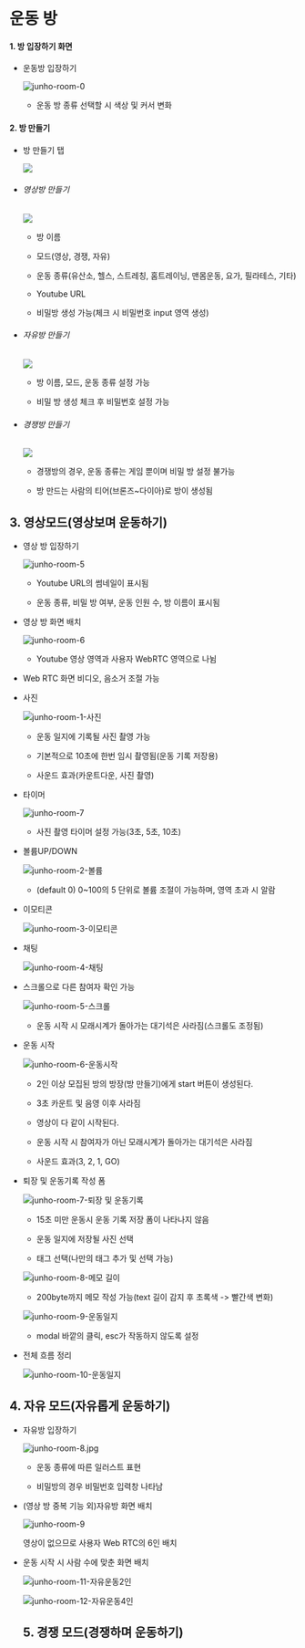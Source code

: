 # 운동 방

#### 1. 방 입장하기 화면

- 운동방 입장하기
  
  ![junho-room-0](https://user-images.githubusercontent.com/97590478/187077615-2e19ec4f-ccb0-45d0-a177-173103471183.jpg)
  
  * 운동 방 종류 선택할 시 색상 및 커서 변화

#### 2. 방 만들기

* 방 만들기 탭
  
  ![](https://user-images.githubusercontent.com/97590478/187077396-f06b1eb9-1dcb-4a3f-8d30-7999dbe265d2.jpg)

* ###### 영상방 만들기
  
  ![](https://user-images.githubusercontent.com/97590478/187077399-1ee5ce9f-09da-4fba-b703-95e9a81e5711.jpg)
  
  * 방 이름
  
  * 모드(영상, 경쟁, 자유)
  
  * 운동 종류(유산소, 헬스, 스트레칭, 홈트레이닝, 맨몸운동, 요가, 필라테스, 기타)
  
  * Youtube URL
  
  * 비밀방 생성 가능(체크 시 비밀번호 input 영역 생성)

* ###### 자유방 만들기
  
  ![](https://user-images.githubusercontent.com/97590478/187077403-b18212fe-c7ff-49a1-a68d-8ae1572b76a7.jpg)
  
  * 방 이름, 모드, 운동 종류 설정 가능
  
  * 비밀 방 생성 체크 후 비밀번호 설정 가능

* ###### 경쟁방 만들기
  
  ![](https://user-images.githubusercontent.com/97590478/187077405-bb3bed09-977c-4083-bafa-44b4d4fa738c.jpg)
  
  * 경쟁방의 경우, 운동 종류는 게임 뿐이며 비밀 방 설정 불가능
  
  * 방 만드는 사람의 티어(브론즈~다이아)로 방이 생성됨

## 3. 영상모드(영상보며 운동하기)

- 영상 방 입장하기
  
  ![junho-room-5](https://user-images.githubusercontent.com/97590478/187077406-471cbefb-3453-4ba4-b2b1-4c761f865f92.jpg)
  
  * Youtube URL의 썸네일이 표시됨
  
  * 운동 종류, 비밀 방 여부, 운동 인원 수, 방 이름이 표시됨
* 영상 방 화면 배치
  
  ![junho-room-6](https://user-images.githubusercontent.com/97590478/187077408-92d81fda-6454-4b90-931f-33fe1a5260c2.jpg)
  
  * Youtube 영상 영역과 사용자 WebRTC 영역으로 나뉨

* Web RTC 화면 비디오, 음소거 조절 가능

* 사진
  
  ![junho-room-1-사진](https://user-images.githubusercontent.com/97590478/187077711-0ba5eea2-8ba5-4c70-bbf9-daaf3e090734.gif)
  
  * 운동 일지에 기록될 사진 촬영 가능
  
  * 기본적으로 10초에 한번 임시 촬영됨(운동 기록 저장용)
  
  * 사운드 효과(카운트다운, 사진 촬영)

* 타이머
  
  ![junho-room-7](https://user-images.githubusercontent.com/97590478/187077409-02a3b4a6-8e2f-400b-b91b-ec7410bd1800.jpg)
  
  * 사진 촬영 타이머 설정 가능(3초, 5초, 10초)

* 볼륨UP/DOWN
  
  ![junho-room-2-볼륨](https://user-images.githubusercontent.com/97590478/187077712-2105083c-d073-425b-9d95-8142a8300e18.gif)
  
  * (default 0) 0~100의 5 단위로 볼륨 조절이 가능하며, 영역 초과 시 알람

* 이모티콘
  
  ![junho-room-3-이모티콘](https://user-images.githubusercontent.com/97590478/187077714-fa74c8c9-230c-40ff-abf3-96fbc76838f5.gif)

* 채팅
  
  ![junho-room-4-채팅](https://user-images.githubusercontent.com/97590478/187077716-1c88df97-ee0d-4451-b62c-15366a6587ce.gif)

* 스크롤으로 다른 참여자 확인 가능
  
  ![junho-room-5-스크롤](https://user-images.githubusercontent.com/97590478/187077691-cf5d0bc9-2e0c-4acf-b714-72e6fc5cff47.gif)
  
  * 운동 시작 시 모래시계가 돌아가는 대기석은 사라짐(스크롤도 조정됨)
- 운동 시작
  
  ![junho-room-6-운동시작](https://user-images.githubusercontent.com/97590478/187077694-15c9823d-89b5-4964-ab7e-b08580d83150.gif)
  
  * 2인 이상 모집된 방의 방장(방 만들기)에게 start 버튼이 생성된다.
  
  * 3초 카운트 및 음영 이후 사라짐
  
  * 영상이 다 같이 시작된다.
  
  * 운동 시작 시 참여자가 아닌 모래시계가 돌아가는 대기석은 사라짐
  
  * 사운드 효과(3, 2, 1, GO)
* 퇴장 및 운동기록 작성 폼
  
  ![junho-room-7-퇴장 및 운동기록](https://user-images.githubusercontent.com/97590478/187077696-2aa9a2fc-a1b4-4425-8974-36510d780c78.gif)
  
  * 15초 미만 운동시 운동 기록 저장 폼이 나타나지 않음
  
  * 운동 일지에 저장될 사진 선택
  
  * 태그 선택(나만의 태그 추가 및 선택 가능)
  
  ![junho-room-8-메모 길이](https://user-images.githubusercontent.com/97590478/187077699-b04ce594-9e29-42c4-8e7f-eefc0a1f5dd4.gif)
  
  * 200byte까지 메모 작성 가능(text 길이 감지 후 초록색 -> 빨간색 변화)
  
  ![junho-room-9-운동일지](https://user-images.githubusercontent.com/97590478/187077700-d4c990c9-755e-4d33-bf5e-ba8bef9b4bef.gif)
  
  * modal 바깥의 클릭, esc가 작동하지 않도록 설정

* 전체 흐름 정리
  
  ![junho-room-10-운동일지](https://user-images.githubusercontent.com/97590478/187077703-70787abb-c8b4-4fee-9779-90c207338843.gif)

## 4. 자유 모드(자유롭게 운동하기)

* 자유방 입장하기
  
  ![junho-room-8.jpg](C:\Users\nak36\SSAFY_7th_LEEJUNHO\3.%202학기\01.%20공통프로젝트\오운완\owo\asset\사진\junho-room-8.jpg)
  
  * 운동 종류에 따른 일러스트 표현
  
  * 비밀방의 경우 비밀번호 입력창 나타남

* (영상 방 중복 기능 외)자유방 화면 배치
  
  ![junho-room-9](https://user-images.githubusercontent.com/97590478/187077412-5b80bddf-ddb8-4134-98dc-5fa4137a4505.jpg)
  
  영상이 없으므로 사용자 Web RTC의 6인 배치
- 운동 시작 시 사람 수에 맞춘 화면 배치
  
  ![junho-room-11-자유운동2인](https://user-images.githubusercontent.com/97590478/187077708-cb5659c6-1a08-4766-a084-35f7d4533ceb.gif)
  
  ![junho-room-12-자유운동4인](https://user-images.githubusercontent.com/97590478/187077710-940bffc1-06f2-408f-83a1-5af5d5f98619.gif)
  
  ## 5. 경쟁 모드(경쟁하며 운동하기)
